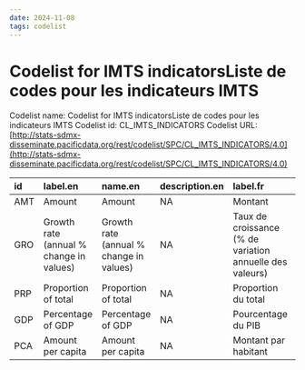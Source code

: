 ```yaml
---
date: 2024-11-08
tags: codelist
---
```


# Codelist for IMTS indicatorsListe de codes pour les indicateurs IMTS

Codelist name: Codelist for IMTS indicatorsListe de codes pour les indicateurs IMTS
Codelist id: CL_IMTS_INDICATORS
Codelist URL: [http://stats-sdmx-disseminate.pacificdata.org/rest/codelist/SPC/CL_IMTS_INDICATORS/4.0](http://stats-sdmx-disseminate.pacificdata.org/rest/codelist/SPC/CL_IMTS_INDICATORS/4.0)

|id  |label.en                                |name.en                                 |description.en |label.fr                                                 |name.fr                                                  |description.fr |
|:---|:---------------------------------------|:---------------------------------------|:--------------|:--------------------------------------------------------|:--------------------------------------------------------|:--------------|
|AMT |Amount                                  |Amount                                  |NA             |Montant                                                  |Montant                                                  |NA             |
|GRO |Growth rate (annual % change in values) |Growth rate (annual % change in values) |NA             |Taux de croissance (% de variation annuelle des valeurs) |Taux de croissance (% de variation annuelle des valeurs) |NA             |
|PRP |Proportion of total                     |Proportion of total                     |NA             |Proportion du total                                      |Proportion du total                                      |NA             |
|GDP |Percentage of GDP                       |Percentage of GDP                       |NA             |Pourcentage du PIB                                       |Pourcentage du PIB                                       |NA             |
|PCA |Amount per capita                       |Amount per capita                       |NA             |Montant par habitant                                     |Montant par habitant                                     |NA             |
